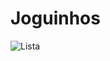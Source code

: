 # Joguinhos

![Lista](https://user-images.githubusercontent.com/43221069/131280647-ac13bbf0-0dd1-4d69-8b40-dbd2cb683a13.png)
